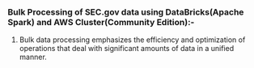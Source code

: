 ### Bulk Processing of SEC.gov data using DataBricks(Apache Spark) and AWS Cluster(Community Edition):-

1. Bulk data processing emphasizes the efficiency and optimization of operations that deal with significant amounts of data in a unified manner. 
